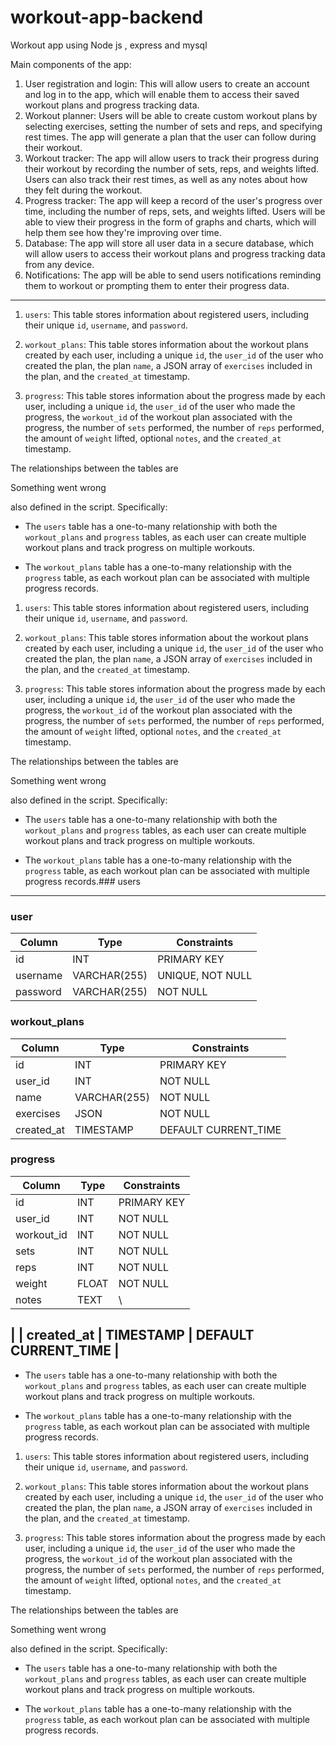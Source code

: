 # workout-app-backend
Workout app using Node js , express and mysql

Main components of the app:

1.  User registration and login: This will allow users to create an
    account and log in to the app, which will enable them to access
    their saved workout plans and progress tracking data.
2.  Workout planner: Users will be able to create custom workout plans
    by selecting exercises, setting the number of sets and reps, and
    specifying rest times. The app will generate a plan that the user
    can follow during their workout.
3.  Workout tracker: The app will allow users to track their progress
    during their workout by recording the number of sets, reps, and
    weights lifted. Users can also track their rest times, as well as
    any notes about how they felt during the workout.
4.  Progress tracker: The app will keep a record of the user's progress
    over time, including the number of reps, sets, and weights lifted.
    Users will be able to view their progress in the form of graphs and
    charts, which will help them see how they're improving over time.
5.  Database: The app will store all user data in a secure database,
    which will allow users to access their workout plans and progress
    tracking data from any device.
6.  Notifications: The app will be able to send users notifications
    reminding them to workout or prompting them to enter their progress
    data.
-------------------
 1.  `users`: This table stores information about registered users, including their unique `id`, `username`, and `password`.

2.  `workout_plans`: This table stores information about the workout plans created by each user, including a unique `id`, the `user_id` of the user who created the plan, the plan `name`, a JSON array of `exercises` included in the plan, and the `created_at` timestamp.

3.  `progress`: This table stores information about the progress made by each user, including a unique `id`, the `user_id` of the user who made the progress, the `workout_id` of the workout plan associated with the progress, the number of `sets` performed, the number of `reps` performed, the amount of `weight` lifted, optional `notes`, and the `created_at` timestamp.

The relationships between the tables are

Something went wrong

also defined in the script. Specifically:

-   The `users` table has a one-to-many relationship with both the `workout_plans` and `progress` tables, as each user can create multiple workout plans and track progress on multiple workouts.

-   The `workout_plans` table has a one-to-many relationship with the `progress` table, as each workout plan can be associated with multiple progress records.
1.  `users`: This table stores information about registered users, including their unique `id`, `username`, and `password`.

2.  `workout_plans`: This table stores information about the workout plans created by each user, including a unique `id`, the `user_id` of the user who created the plan, the plan `name`, a JSON array of `exercises` included in the plan, and the `created_at` timestamp.

3.  `progress`: This table stores information about the progress made by each user, including a unique `id`, the `user_id` of the user who made the progress, the `workout_id` of the workout plan associated with the progress, the number of `sets` performed, the number of `reps` performed, the amount of `weight` lifted, optional `notes`, and the `created_at` timestamp.

The relationships between the tables are

Something went wrong

also defined in the script. Specifically:

-   The `users` table has a one-to-many relationship with both the `workout_plans` and `progress` tables, as each user can create multiple workout plans and track progress on multiple workouts.

-   The `workout_plans` table has a one-to-many relationship with the `progress` table, as each workout plan can be associated with multiple progress records.### users
---------------------
### user

| Column | Type | Constraints |
| --- | --- | --- |
| id | INT | PRIMARY KEY |
| username | VARCHAR(255) | UNIQUE, NOT NULL |
| password | VARCHAR(255) | NOT NULL |

### workout_plans

| Column | Type | Constraints |
| --- | --- | --- |
| id | INT | PRIMARY KEY |
| user_id | INT | NOT NULL |
| name | VARCHAR(255) | NOT NULL |
| exercises | JSON | NOT NULL |
| created_at | TIMESTAMP | DEFAULT CURRENT_TIME |

### progress

| Column | Type | Constraints |
| --- | --- | --- |
| id | INT | PRIMARY KEY |
| user_id | INT | NOT NULL |
| workout_id | INT | NOT NULL |
| sets | INT | NOT NULL |
| reps | INT | NOT NULL |
| weight | FLOAT | NOT NULL |
| notes | TEXT |\
 |
| created_at | TIMESTAMP | DEFAULT CURRENT_TIME |
-----------------------------------


-   The `users` table has a one-to-many relationship with both the `workout_plans` and `progress` tables, as each user can create multiple workout plans and track progress on multiple workouts.

-   The `workout_plans` table has a one-to-many relationship with the `progress` table, as each workout plan can be associated with multiple progress records.
1.  `users`: This table stores information about registered users, including their unique `id`, `username`, and `password`.

2.  `workout_plans`: This table stores information about the workout plans created by each user, including a unique `id`, the `user_id` of the user who created the plan, the plan `name`, a JSON array of `exercises` included in the plan, and the `created_at` timestamp.

3.  `progress`: This table stores information about the progress made by each user, including a unique `id`, the `user_id` of the user who made the progress, the `workout_id` of the workout plan associated with the progress, the number of `sets` performed, the number of `reps` performed, the amount of `weight` lifted, optional `notes`, and the `created_at` timestamp.

The relationships between the tables are

Something went wrong

also defined in the script. Specifically:

-   The `users` table has a one-to-many relationship with both the `workout_plans` and `progress` tables, as each user can create multiple workout plans and track progress on multiple workouts.

-   The `workout_plans` table has a one-to-many relationship with the `progress` table, as each workout plan can be associated with multiple progress records.
